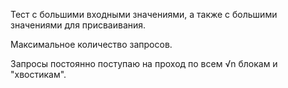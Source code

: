 Тест с большими входными значениями, а также с большими значениями для присваивания. 

Максимальное количество запросов.

Запросы постоянно поступаю на проход по всем √n блокам и "хвостикам".
